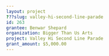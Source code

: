 ```yaml
---
layout: project 
???slug: valley-hi-second-line-parade
id: 263
grantee: Benwar Shepard
organization: Bigger Than Us Arts 
project: Valley Hi Second Line Parade 
grant_amount: $5,000.00 
---
```

